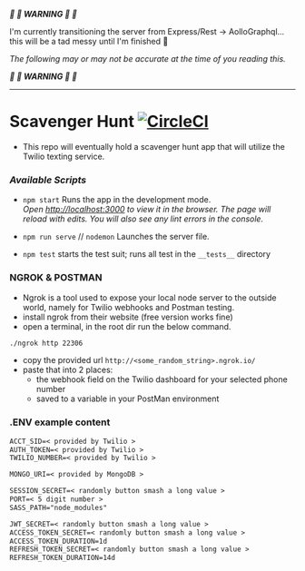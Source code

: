 **_🚧 🚧 WARNING 🚧 🚧_**

I'm currently transitioning the server from Express/Rest -> AolloGraphql... this will be a tad messy until I'm finished 😬

_The following may or may not be accurate at the time of you reading this._

**_🚧 🚧 WARNING 🚧 🚧_**

---

# Scavenger Hunt [![CircleCI](https://dl.circleci.com/status-badge/img/circleci/KaPY5DRacCDokmFK4eGLRe/TaQGeiEsqhUYuNcoDGRjDZ/tree/master.svg?style=svg&circle-token=8a9eb972ab8eff18bec8363e58cfa49ae9c3d01d)](https://dl.circleci.com/status-badge/redirect/circleci/KaPY5DRacCDokmFK4eGLRe/TaQGeiEsqhUYuNcoDGRjDZ/tree/master)

- This repo will eventually hold a scavenger hunt app that will utilize the Twilio texting service.

### _Available Scripts_

- `npm start` Runs the app in the development mode.<br />
  _Open [http://localhost:3000](http://localhost:3000) to view it in the browser.
  The page will reload with edits. You will also see any lint errors in the console._

- `npm run serve` // `nodemon` Launches the server file.
- `npm test` starts the test suit; runs all test in the `__tests__` directory

### NGROK & POSTMAN

- Ngrok is a tool used to expose your local node server to the outside world, namely for Twilio webhooks and Postman testing.
- install ngrok from their website (free version works fine)
- open a terminal, in the root dir run the below command.

```bash
./ngrok http 22306
```

- copy the provided url `http://<some_random_string>.ngrok.io/`
- paste that into 2 places:
  - the webhook field on the Twilio dashboard for your selected phone number
  - saved to a variable in your PostMan environment

### .ENV example content

```txt
ACCT_SID=< provided by Twilio >
AUTH_TOKEN=< provided by Twilio >
TWILIO_NUMBER=< provided by Twilio >

MONGO_URI=< provided by MongoDB >

SESSION_SECRET=< randomly button smash a long value >
PORT=< 5 digit number >
SASS_PATH="node_modules"

JWT_SECRET=< randomly button smash a long value >
ACCESS_TOKEN_SECRET=< randomly button smash a long value >
ACCESS_TOKEN_DURATION=1d
REFRESH_TOKEN_SECRET=< randomly button smash a long value >
REFRESH_TOKEN_DURATION=14d
```
